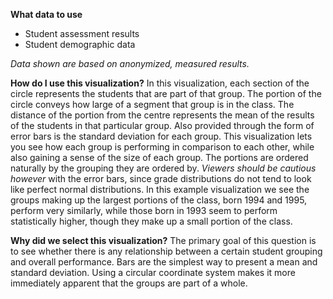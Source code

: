 **What data to use**

- Student assessment results
- Student demographic data

*Data shown are based on anonymized, measured results.*

**How do I use this visualization?** 
In this visualization, each section of the circle represents the students that are part of that group. The portion of the circle conveys how large of a segment that group is in the class. The distance of the portion from the centre represents the mean of the results of the students in that particular group. Also provided through the form of error bars is the standard deviation for each group. 
This visualization lets you see how each group is performing in comparison to each other, while also gaining a sense of the size of each group. The portions are ordered naturally by the grouping they are ordered by. 
*Viewers should be cautious however* with the error bars, since grade distributions do not tend to look like perfect normal distributions. 
In this example visualization we see the groups making up the largest portions of the class, born 1994 and 1995, perform very similarly, while those born in 1993 seem to perform statistically higher, though they make up a small portion of the class. 

**Why did we select this visualization?**
The primary goal of this question is to see whether there is any relationship between a certain student grouping and overall performance. Bars are the simplest way to present a mean and standard deviation. 
Using a circular coordinate system makes it more immediately apparent that the groups are part of a whole.
